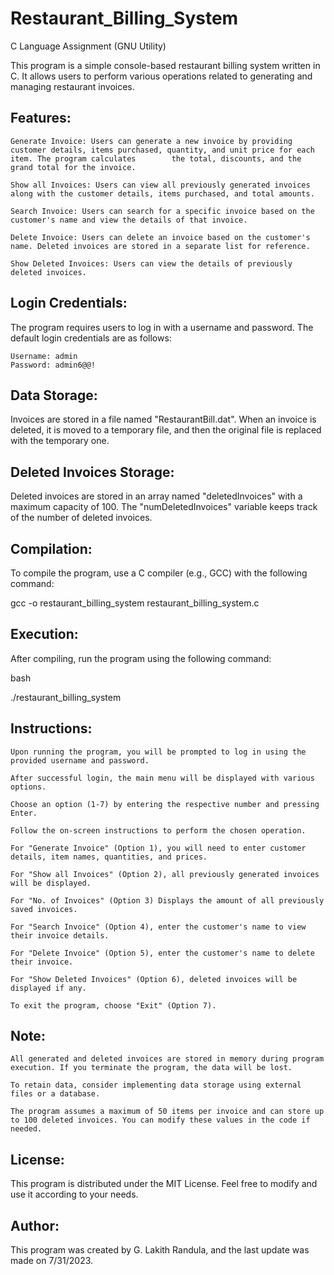 # Restaurant_Billing_System
C Language Assignment (GNU Utility)

This program is a simple console-based restaurant billing system written in C. It allows users to perform various operations related to generating and managing restaurant invoices.

## Features:

    Generate Invoice: Users can generate a new invoice by providing customer details, items purchased, quantity, and unit price for each item. The program calculates        the total, discounts, and the grand total for the invoice.

    Show all Invoices: Users can view all previously generated invoices along with the customer details, items purchased, and total amounts.

    Search Invoice: Users can search for a specific invoice based on the customer's name and view the details of that invoice.

    Delete Invoice: Users can delete an invoice based on the customer's name. Deleted invoices are stored in a separate list for reference.

    Show Deleted Invoices: Users can view the details of previously deleted invoices.

## Login Credentials:
The program requires users to log in with a username and password. The default login credentials are as follows:

    Username: admin
    Password: admin6@@!

## Data Storage:
Invoices are stored in a file named "RestaurantBill.dat". When an invoice is deleted, it is moved to a temporary file, and then the original file is replaced with the temporary one.

## Deleted Invoices Storage:
Deleted invoices are stored in an array named "deletedInvoices" with a maximum capacity of 100. The "numDeletedInvoices" variable keeps track of the number of deleted invoices.

## Compilation:
To compile the program, use a C compiler (e.g., GCC) with the following command:

gcc -o restaurant_billing_system restaurant_billing_system.c

## Execution:
After compiling, run the program using the following command:

bash

./restaurant_billing_system

## Instructions:

    Upon running the program, you will be prompted to log in using the provided username and password.

    After successful login, the main menu will be displayed with various options.

    Choose an option (1-7) by entering the respective number and pressing Enter.

    Follow the on-screen instructions to perform the chosen operation.

    For "Generate Invoice" (Option 1), you will need to enter customer details, item names, quantities, and prices.

    For "Show all Invoices" (Option 2), all previously generated invoices will be displayed.
    
    For "No. of Invoices" (Option 3) Displays the amount of all previously saved invoices.

    For "Search Invoice" (Option 4), enter the customer's name to view their invoice details.

    For "Delete Invoice" (Option 5), enter the customer's name to delete their invoice.

    For "Show Deleted Invoices" (Option 6), deleted invoices will be displayed if any.

    To exit the program, choose "Exit" (Option 7).

## Note:

    All generated and deleted invoices are stored in memory during program execution. If you terminate the program, the data will be lost.

    To retain data, consider implementing data storage using external files or a database.

    The program assumes a maximum of 50 items per invoice and can store up to 100 deleted invoices. You can modify these values in the code if needed.

## License:
This program is distributed under the MIT License. Feel free to modify and use it according to your needs.

## Author:
This program was created by G. Lakith Randula, and the last update was made on 7/31/2023.
